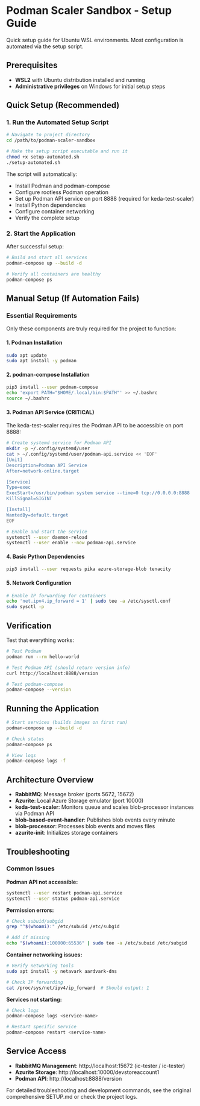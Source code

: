 # Podman Scaler Sandbox - Setup Guide

Quick setup guide for Ubuntu WSL environments. Most configuration is automated via the setup script.

## Prerequisites

- **WSL2** with Ubuntu distribution installed and running
- **Administrative privileges** on Windows for initial setup steps

## Quick Setup (Recommended)

### 1. Run the Automated Setup Script

```bash
# Navigate to project directory
cd /path/to/podman-scaler-sandbox

# Make the setup script executable and run it
chmod +x setup-automated.sh
./setup-automated.sh
```

The script will automatically:
- Install Podman and podman-compose
- Configure rootless Podman operation  
- Set up Podman API service on port 8888 (required for keda-test-scaler)
- Install Python dependencies
- Configure container networking
- Verify the complete setup

### 2. Start the Application

After successful setup:

```bash
# Build and start all services
podman-compose up --build -d

# Verify all containers are healthy
podman-compose ps
```

## Manual Setup (If Automation Fails)

### Essential Requirements

Only these components are truly required for the project to function:

#### 1. Podman Installation
```bash
sudo apt update
sudo apt install -y podman
```

#### 2. podman-compose Installation  
```bash
pip3 install --user podman-compose
echo 'export PATH="$HOME/.local/bin:$PATH"' >> ~/.bashrc
source ~/.bashrc
```

#### 3. Podman API Service (CRITICAL)
The keda-test-scaler requires the Podman API to be accessible on port 8888:

```bash
# Create systemd service for Podman API
mkdir -p ~/.config/systemd/user
cat > ~/.config/systemd/user/podman-api.service << 'EOF'
[Unit]
Description=Podman API Service
After=network-online.target

[Service]
Type=exec
ExecStart=/usr/bin/podman system service --time=0 tcp://0.0.0.0:8888
KillSignal=SIGINT

[Install]
WantedBy=default.target
EOF

# Enable and start the service
systemctl --user daemon-reload
systemctl --user enable --now podman-api.service
```

#### 4. Basic Python Dependencies
```bash
pip3 install --user requests pika azure-storage-blob tenacity
```

#### 5. Network Configuration
```bash
# Enable IP forwarding for containers
echo 'net.ipv4.ip_forward = 1' | sudo tee -a /etc/sysctl.conf
sudo sysctl -p
```

## Verification

Test that everything works:

```bash
# Test Podman
podman run --rm hello-world

# Test Podman API (should return version info)
curl http://localhost:8888/version

# Test podman-compose
podman-compose --version
```

## Running the Application

```bash
# Start services (builds images on first run)
podman-compose up --build -d

# Check status
podman-compose ps

# View logs
podman-compose logs -f
```

## Architecture Overview

- **RabbitMQ**: Message broker (ports 5672, 15672)
- **Azurite**: Local Azure Storage emulator (port 10000)
- **keda-test-scaler**: Monitors queue and scales blob-processor instances via Podman API
- **blob-based-event-handler**: Publishes blob events every minute
- **blob-processor**: Processes blob events and moves files
- **azurite-init**: Initializes storage containers

## Troubleshooting

### Common Issues

**Podman API not accessible:**
```bash
systemctl --user restart podman-api.service
systemctl --user status podman-api.service
```

**Permission errors:**
```bash
# Check subuid/subgid
grep "^$(whoami):" /etc/subuid /etc/subgid

# Add if missing
echo "$(whoami):100000:65536" | sudo tee -a /etc/subuid /etc/subgid
```

**Container networking issues:**
```bash
# Verify networking tools
sudo apt install -y netavark aardvark-dns

# Check IP forwarding
cat /proc/sys/net/ipv4/ip_forward  # Should output: 1
```

**Services not starting:**
```bash
# Check logs
podman-compose logs <service-name>

# Restart specific service
podman-compose restart <service-name>
```

## Service Access

- **RabbitMQ Management**: http://localhost:15672 (ic-tester / ic-tester)
- **Azurite Storage**: http://localhost:10000/devstoreaccount1
- **Podman API**: http://localhost:8888/version

For detailed troubleshooting and development commands, see the original comprehensive SETUP.md or check the project logs. 